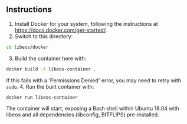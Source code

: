 ## Instructions

1. Install Docker for your system, following the instructions at https://docs.docker.com/get-started/.
2. Switch to this directory:
```bash
cd libeos/docker
```
3. Build the container here with:
```bash
docker build -t libeos-container .
```
If this fails with a 'Permissions Denied' error, you may need to retry with `sudo`.
4. Run the built container with:
```bash
docker run libeos-container
```
The container will start, exposing a Bash shell within Ubuntu 18.04
with libeos and all dependencies (libconfig, BITFLIPS) pre-installed.


